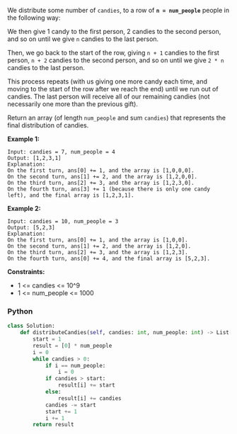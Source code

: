 We distribute some number of  `candies`, to a row of  **`n = num_people`** people in the following way:

We then give 1 candy to the first person, 2 candies to the second person, and so on until we give  `n` candies to the last person.

Then, we go back to the start of the row, giving  `n + 1`  candies to the first person,  `n + 2`  candies to the second person, and so on until we give  `2 * n` candies to the last person.

This process repeats (with us giving one more candy each time, and moving to the start of the row after we reach the end) until we run out of candies. The last person will receive all of our remaining candies (not necessarily one more than the previous gift).

Return an array (of length  `num_people` and sum  `candies`) that represents the final distribution of candies.

**Example 1:**
```
Input: candies = 7, num_people = 4
Output: [1,2,3,1]
Explanation:
On the first turn, ans[0] += 1, and the array is [1,0,0,0].
On the second turn, ans[1] += 2, and the array is [1,2,0,0].
On the third turn, ans[2] += 3, and the array is [1,2,3,0].
On the fourth turn, ans[3] += 1 (because there is only one candy left), and the final array is [1,2,3,1].
```

**Example 2:**
```
Input: candies = 10, num_people = 3
Output: [5,2,3]
Explanation: 
On the first turn, ans[0] += 1, and the array is [1,0,0].
On the second turn, ans[1] += 2, and the array is [1,2,0].
On the third turn, ans[2] += 3, and the array is [1,2,3].
On the fourth turn, ans[0] += 4, and the final array is [5,2,3].
```

**Constraints:**

-   1 <= candies <= 10^9
-   1 <= num_people <= 1000


### Python
```python
class Solution:
    def distributeCandies(self, candies: int, num_people: int) -> List[int]:
        start = 1
        result = [0] * num_people
        i = 0
        while candies > 0:
            if i == num_people:
                i = 0
            if candies > start:
                result[i] += start
            else:
                result[i] += candies
            candies -= start
            start += 1
            i += 1
        return result
```
